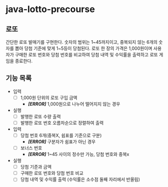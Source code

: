 # java-lotto-precourse

## 로또

간단한 로또 발매기를 구현한다.
숫자의 범위는 1~45까지이고, 중복되지 않는 6개의 숫자를 뽑아 당첨 기준에 맞게 1~5등이 당첨된다.
로또 한 장의 가격은 1,000원이며 사용자가 구매한 로또 번호와 당첨 번호를 비교하여 당첨 내역 및 수익률을 출력하고 로또 게임을 종료한다.

## 기능 목록

- 입력
    - [ ] 1,000원 단위의 로또 구입 금액
        - ***[ERROR]*** 1,000원으로 나누어 떨어지지 않는 경우
- 실행
    - [ ] 발행한 로또 수량 출력
    - [ ] 발행한 로또 번호 오름차순으로 정렬하여 출력
- 입력
    - [ ] 당첨 번호 6개(중복X, 쉼표를 기준으로 구분)
        - ***[ERROR]*** 구분자가 쉼표가 아닌 경우
    - [ ] 보너스 번호
        - ***[ERROR]*** 1~45 사이의 정수만 가능, 당첨 번호와 중복x
- 실행
    - [ ] 당첨 기준과 금액
    - [ ] 구매한 로또 번호와 당첨 번호 비교
    - [ ] 당첨 내역 및 수익률 출력 (수익률은 소수점 둘째 자리에서 반올림)